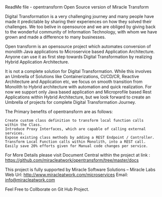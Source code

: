 ReadMe file - opentransform
Open Source version of Miracle Transform

Digital Transformation is a very challenging journey and many people have made it predictable by sharing their experiences on how they solved their challenges. We too belive in opensource and we are obliged by giving back to the wonderful community of Information Technology, with whom we have grown and made a difference to many businesses.

Open transform is an opensource project which automates conversion of monolith Java applications to Microservice based Application Architecture. Anyone can use it as first step towards Digital Transformation by realizing Hybrid Application Architecture.

It is not a complete solution for Digital Transformation. While this involves an Umbrella of Solutions like Containerizations, CI/CD/CR, Reactive Architecture and Application etc, we focus on smooth transition from Monolith to Hybrid architecture with automation and quick realization. For now we support only Java based application and Microprofile based Rest Applications within Hybrid Architecture, but we look forward to create an Umbrella of projects for complete Digital Transformation Journey.

The Primary benefits of opentransform are as follows:

	Create custom class definition to transform local function calls within the Class.
	Introduce Proxy Interfaces, which are capable of calling external services.
	Expose existing class methods by adding a REST Endpoint / Controller.
	Transform Local Function calls within Monolith, into a REST call.
	Easily save 20% efforts given for Manual code changes per service.
	
For More Details please visit Document Central within the project at link : https://github.com/miracleatwork/opentransform/tree/master/docs

This project is fully supported by Miracle Software Solutions – Miracle Labs
         Web Url: http://www.miracleatwork.com/microservices
           Email: info@miracleatwork.com

Feel Free to Collborate on Git Hub Project.

